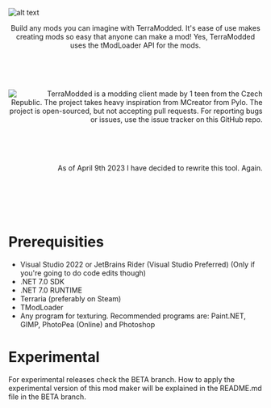 ![alt text](https://www.petrtech.ml/TerraModdedRes/terralarge.png)
<p align="center">
Build any mods you can imagine with TerraModded. It's ease of use makes creating mods so easy that anyone can make a mod! Yes, TerraModded uses the tModLoader API for the mods.
</p>

<br/><br/><br/>

<img align="left" src="https://www.petrtech.ml/TerraModdedRes/logoUltra.png">
<p align="right">
TerraModded is a modding client made by 1 teen from the Czech Republic. The project takes heavy inspiration from MCreator from Pylo. The project is open-sourced, but not accepting pull requests. For reporting bugs or issues, use the issue tracker on this GitHub repo.
</p>
<br/>
<br/>
<br/>
<p align="right">
As of April 9th 2023 I have decided to rewrite this tool. Again.
</p>
<br/>
<br/>
<br/>
<br/>
<h1>Prerequisities</h1>
<ul>
<li>Visual Studio 2022 or JetBrains Rider (Visual Studio Preferred) (Only if you're going to do code edits though)</li>
<li>.NET 7.0 SDK</li>
<li>.NET 7.0 RUNTIME</li>
<li>Terraria (preferably on Steam)</li>
<li>TModLoader</li>
<li>Any program for texturing. Recommended programs are: Paint.NET, GIMP, PhotoPea (Online) and Photoshop</li>
</ul>
<h1>Experimental</h1>
<p>
For experimental releases check the BETA branch. 
How to apply the experimental version of this mod maker will be explained in the README.md file in the BETA branch.
</p>
